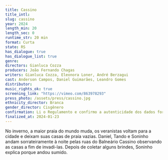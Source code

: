 ```yaml
---
title: Cassino
title_intl: 
slug: cassino
year: 2024
length_min: 20
length_sec: 0
runtime_str: 20 min
format: Curta
state: RS
has_dialogue: true
has_dialogue_list: true
genre: 
directors: Gianluca Cozza
producers: João Fernando Chagas
writers: Gianluca Cozza, Eleonora Loner, André Berzagui
cast: Anderson Campos, Daniel Guimarães, Leandro Gomes
distributor: 
music_rights_ok: true
screening_link: "https://vimeo.com/863978293"
press_photo: /assets/press/cassino.jpg
ethnicity_director: Branca
gender_director: Cisgênero
confirmation: Li o Regulamento e confirmo a autenticidade dos dados fornecido nesta ficha de inscrição.
finalized_at: 2024-01-23
---
```


No inverno, a maior praia do mundo muda, os veranistas voltam para a cidade e deixam suas casas de praia vazias. Daniel, Tando e Soninho andam sorrateiramente à noite pelas ruas do Balneário Cassino observando as casas a fim de invadi-las. Depois de coletar alguns brindes, Soninho explica porque andou sumido.
